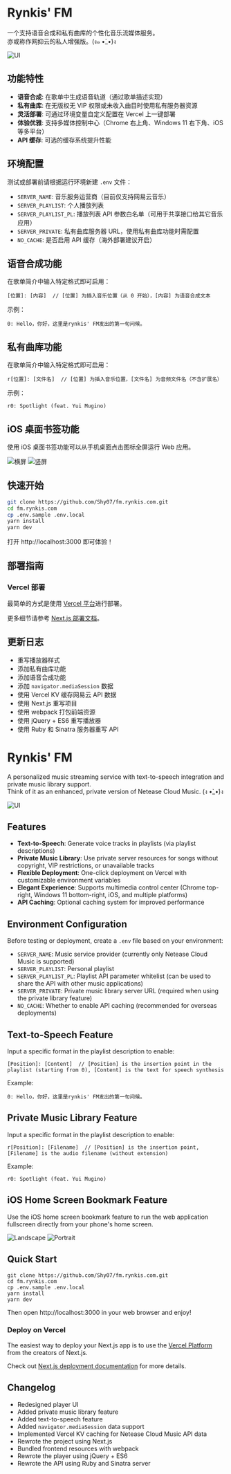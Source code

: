 # Rynkis' FM

一个支持语音合成和私有曲库的个性化音乐流媒体服务。  
亦或称作网抑云的私人增强版。(ง๑ •̀_•́)ง

![UI](/screenshots/ui.jpg)

## 功能特性

- **语音合成**: 在歌单中生成语音轨道（通过歌单描述实现）
- **私有曲库**: 在无版权无 VIP 权限或未收入曲目时使用私有服务器资源
- **灵活部署**: 可通过环境变量自定义配置在 Vercel 上一键部署
- **体验优雅**: 支持多媒体控制中心（Chrome 右上角、Windows 11 右下角、iOS 等多平台）
- **API 缓存**: 可选的缓存系统提升性能

## 环境配置

测试或部署前请根据运行环境新建 `.env` 文件：

- `SERVER_NAME`: 音乐服务运营商（目前仅支持网易云音乐）
- `SERVER_PLAYLIST`: 个人播放列表
- `SERVER_PLAYLIST_PL`: 播放列表 API 参数白名单（可用于共享接口给其它音乐应用）
- `SERVER_PRIVATE`: 私有曲库服务器 URL，使用私有曲库功能时需配置
- `NO_CACHE`: 是否启用 API 缓存（海外部署建议开启）

## 语音合成功能

在歌单简介中输入特定格式即可启用：

```
[位置]: [内容]  // [位置] 为插入音乐位置（从 0 开始），[内容] 为语音合成文本
```

示例：
```
0: Hello，你好，这里是rynkis' FM发出的第一句问候。
```

## 私有曲库功能

在歌单简介中输入特定格式即可启用：

```
r[位置]: [文件名]  // [位置] 为插入音乐位置，[文件名] 为音频文件名（不含扩展名）
```

示例：
```
r0: Spotlight (feat. Yui Mugino)
```

## iOS 桌面书签功能

使用 iOS 桌面书签功能可以从手机桌面点击图标全屏运行 Web 应用。

![横屏](/screenshots/mobile01.png)
![竖屏](/screenshots/mobile02.png)

## 快速开始

```bash
git clone https://github.com/Shy07/fm.rynkis.com.git
cd fm.rynkis.com
cp .env.sample .env.local
yarn install
yarn dev
```

打开 http://localhost:3000 即可体验！

## 部署指南

### Vercel 部署

最简单的方式是使用 [Vercel 平台](https://vercel.com/new?utm_medium=default-template&filter=next.js&utm_source=create-next-app&utm_campaign=create-next-app-readme)进行部署。

更多细节请参考 [Next.js 部署文档](https://nextjs.org/docs/deployment)。

## 更新日志

- 重写播放器样式
- 添加私有曲库功能
- 添加语音合成功能
- 添加 `navigator.mediaSession` 数据
- 使用 Vercel KV 缓存网易云 API 数据
- 使用 Next.js 重写项目
- 使用 webpack 打包前端资源
- 使用 jQuery + ES6 重写播放器
- 使用 Ruby 和 Sinatra 服务器重写 API

# Rynkis' FM

A personalized music streaming service with text-to-speech integration and private music library support.  
Think of it as an enhanced, private version of Netease Cloud Music. (ง •̀_•́)ง

![UI](./screenshots/ui.jpg)

## Features

- **Text-to-Speech**: Generate voice tracks in playlists (via playlist descriptions)
- **Private Music Library**: Use private server resources for songs without copyright, VIP restrictions, or unavailable tracks
- **Flexible Deployment**: One-click deployment on Vercel with customizable environment variables
- **Elegant Experience**: Supports multimedia control center (Chrome top-right, Windows 11 bottom-right, iOS, and multiple platforms)
- **API Caching**: Optional caching system for improved performance

## Environment Configuration

Before testing or deployment, create a `.env` file based on your environment:

- `SERVER_NAME`: Music service provider (currently only Netease Cloud Music is supported)
- `SERVER_PLAYLIST`: Personal playlist
- `SERVER_PLAYLIST_PL`: Playlist API parameter whitelist (can be used to share the API with other music applications)
- `SERVER_PRIVATE`: Private music library server URL (required when using the private library feature)
- `NO_CACHE`: Whether to enable API caching (recommended for overseas deployments)

## Text-to-Speech Feature

Input a specific format in the playlist description to enable:

```
[Position]: [Content]  // [Position] is the insertion point in the playlist (starting from 0), [Content] is the text for speech synthesis
```

Example:
```
0: Hello，你好，这里是rynkis' FM发出的第一句问候。
```

## Private Music Library Feature

Input a specific format in the playlist description to enable:

```
r[Position]: [Filename]  // [Position] is the insertion point, [Filename] is the audio filename (without extension)
```

Example:
```
r0: Spotlight (feat. Yui Mugino)
```

## iOS Home Screen Bookmark Feature

Use the iOS home screen bookmark feature to run the web application fullscreen directly from your phone's home screen.

![Landscape](./screenshots/mobile01.png)
![Portrait](./screenshots/mobile02.png)

## Quick Start

```
git clone https://github.com/Shy07/fm.rynkis.com.git
cd fm.rynkis.com
cp .env.sample .env.local
yarn install
yarn dev
```
Then open http://localhost:3000 in your web browser and enjoy!  

### Deploy on Vercel

The easiest way to deploy your Next.js app is to use the [Vercel Platform](https://vercel.com/new?utm_medium=default-template&filter=next.js&utm_source=create-next-app&utm_campaign=create-next-app-readme) from the creators of Next.js.

Check out [Next.js deployment documentation](https://nextjs.org/docs/deployment) for more details.

## Changelog

- Redesigned player UI
- Added private music library feature
- Added text-to-speech feature
- Added `navigator.mediaSession` data support
- Implemented Vercel KV caching for Netease Cloud Music API data
- Rewrote the project using Next.js
- Bundled frontend resources with webpack
- Rewrote the player using jQuery + ES6
- Rewrote the API using Ruby and Sinatra server
